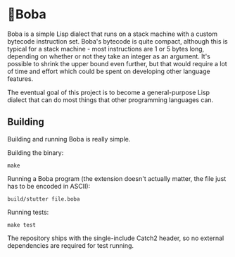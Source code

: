 # 🧋Boba

Boba is a simple Lisp dialect that runs on a stack machine with a custom bytecode instruction set. Boba's bytecode is quite compact, although this is typical for a stack machine - most instructions are 1 or 5 bytes long, depending on whether or not they take an integer as an argument. It's possible to shrink the upper bound even further, but that would require a lot of time and effort which could be spent on developing other language features.

The eventual goal of this project is to become a general-purpose Lisp dialect that can do most things that other programming languages can.

## Building
Building and running Boba is really simple.

Building the binary:
```
make
```

Running a Boba program (the extension doesn't actually matter, the file just has to be encoded in ASCII):
```
build/stutter file.boba
```

Running tests:
```
make test
```

The repository ships with the single-include Catch2 header, so no external dependencies are required for test running.
